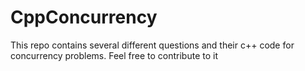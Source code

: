 # CppConcurrency

This repo contains several different questions and their c++ code for concurrency problems. 
Feel free to contribute to it

